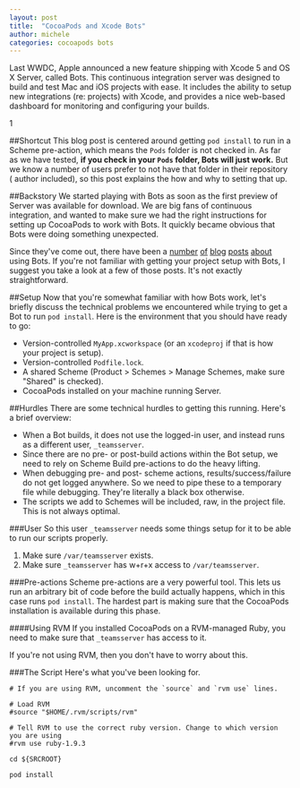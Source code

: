 ```yaml
---
layout: post
title:  "CocoaPods and Xcode Bots"
author: michele
categories: cocoapods bots
---
```


Last WWDC, Apple announced a new feature shipping with Xcode 5 and OS X Server, called Bots. This continuous integration server was designed to build and test Mac and iOS projects with ease. It includes the ability to setup new integrations (re: projects) with Xcode, and provides a nice web-based dashboard for monitoring and configuring your builds.

<!-- more -->1

##Shortcut
This blog post is centered around getting `pod install` to run in a Scheme pre-action, which means the `Pods` folder is not checked in. As far as we have tested, **if you check in your `Pods` folder, Bots will just work.** But we know a number of users prefer to not have that folder in their repository ( author included), so this post explains the how and why to setting that up.

##Backstory
We started playing with Bots as soon as the first preview of Server was available for download. We are big fans of continuous integration, and wanted to make sure we had the right instructions for setting up CocoaPods to work with Bots. It quickly became obvious that Bots were doing something unexpected. 

Since they've come out, there have been a [number](http://matt.vlasach.com/xcode-bots-hosted-git-repositories-and-automated-testflight-builds/) [of](http://bjmiller.me/post/72937258798/continuous-integration-with-xcode-5-xctest-os-x) [blog](http://bjmiller.me/post/72937258798/continuous-integration-with-xcode-5-xctest-os-x) [posts](http://ikennd.ac/blog/2013/10/xcode-bots-common-problems-and-workarounds/) [about](http://blog.nitromobilesolutions.com/2013/11/continuous-integration-with-xcode-bots-part-1-initial-setup/) using Bots. If you're not familiar with getting your project setup with Bots, I suggest you take a look at a few of those posts. It's not exactly straightforward.

##Setup
Now that you're somewhat familiar with how Bots work, let's briefly discuss the technical problems we encountered while trying to get a Bot to run `pod install`. Here is the environment that you should have ready to go:

- Version-controlled `MyApp.xcworkspace` (or an `xcodeproj` if that is how your project is setup).
- Version-controlled `Podfile.lock`.
- A shared Scheme (Product > Schemes > Manage Schemes, make sure "Shared" is checked).
- CocoaPods installed on your machine running Server.

##Hurdles
There are some technical hurdles to getting this running. Here's a brief overview:

- When a Bot builds, it does not use the logged-in user, and instead runs as a different user, `_teamsserver`.
- Since there are no pre- or post-build actions within the Bot setup, we need to rely on Scheme Build pre-actions to do the heavy lifting.
- When debugging pre- and post- scheme actions, results/success/failure do not get logged anywhere. So we need to pipe these to a temporary file while debugging. They're literally a black box otherwise.
- The scripts we add to Schemes will be included, raw, in the project file. This is not always optimal.

###User
So this user `_teamsserver` needs some things setup for it to be able to run our scripts properly.

1. Make sure `/var/teamsserver` exists.
2. Make sure `_teamsserver` has w+r+x access to `/var/teamsserver`.

###Pre-actions
Scheme pre-actions are a very powerful tool. This lets us run an arbitrary bit of code before the build actually happens, which in this case runs `pod install`. The hardest part is making sure that the CocoaPods installation is available during this phase.

####Using RVM
If you installed CocoaPods on a RVM-managed Ruby, you need to make sure that `_teamsserver` has access to it.

If you're not using RVM, then you don't have to worry about this.

###The Script
Here's what you've been looking for.

```
# If you are using RVM, uncomment the `source` and `rvm use` lines.

# Load RVM
#source "$HOME/.rvm/scripts/rvm"

# Tell RVM to use the correct ruby version. Change to which version you are using
#rvm use ruby-1.9.3

cd ${SRCROOT}

pod install 
```
